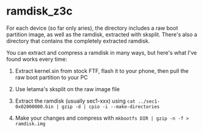 # ramdisk_z3c

For each device (so far only aries), the directory includes a raw boot partition image, as well as the ramdisk, extracted with sksplit. There's also a directory that contains the completely extracted ramdisk.

You can extract and compress a ramdisk in many ways, but here's what I've found works every time:

1. Extract kernel.sin from stock FTF, flash it to your phone, then pull the raw boot partition to your PC

2. Use letama's sksplit on the raw image file

3. Extract the ramdisk (usually sec1-xxx) using `cat ../sec1-0x02000000.bin | gzip -d | cpio -i --make-directories`

4. Make your changes and compress with `mkbootfs DIR | gzip -n -f > ramdisk.img`
